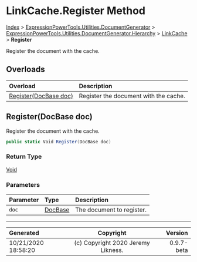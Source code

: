 ﻿# LinkCache.Register Method

[Index](../index.md) > [ExpressionPowerTools.Utilities.DocumentGenerator](ExpressionPowerTools.Utilities.DocumentGenerator.a.md) > [ExpressionPowerTools.Utilities.DocumentGenerator.Hierarchy](ExpressionPowerTools.Utilities.DocumentGenerator.Hierarchy.n.md) > [LinkCache](ExpressionPowerTools.Utilities.DocumentGenerator.Hierarchy.LinkCache.cs.md) > **Register**

Register the document with the cache.

## Overloads

| Overload | Description |
| :-- | :-- |
| [Register(DocBase doc)](#registerdocbase-doc) | Register the document with the cache. |
## Register(DocBase doc)

Register the document with the cache.

```csharp
public static Void Register(DocBase doc)
```

### Return Type

 [Void](https://docs.microsoft.com/dotnet/api/system.void) 

### Parameters

| Parameter | Type | Description |
| :-- | :-- | :-- |
| `doc` | [DocBase](ExpressionPowerTools.Utilities.DocumentGenerator.Hierarchy.DocBase.cs.md) | The document to register. |



---

| Generated | Copyright | Version |
| :-- | :-: | --: |
| 10/21/2020 18:58:20 | (c) Copyright 2020 Jeremy Likness. | 0.9.7-beta |
